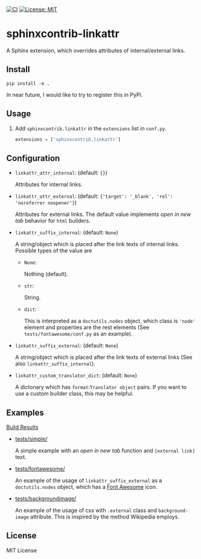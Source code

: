[![CI](https://github.com/tatsushi-ikeda/sphinxcontrib-linkattr/actions/workflows/main.yml/badge.svg)](https://github.com/tatsushi-ikeda/sphinxcontrib-linkattr/actions/workflows/main.yml)
[![License: MIT](https://img.shields.io/badge/License-MIT-yellow.svg)](https://opensource.org/licenses/MIT)

# sphinxcontrib-linkattr

A Sphinx extension, which overrides attributes of internal/external links.

## Install

```
pip install -e .
```

In near future, I would like to try to register this in PyPi.

## Usage

1. Add `sphinxcontrib.linkattr` in the `extensions` list in `conf.py`.

    ```Python
    extensions = ['sphinxcontrib.linkattr']
    ```

## Configuration

- `linkattr_attr_internal`: (default: `{}`)

    Attributes for internal links.
    
- `linkattr_attr_external`: (default: `{'target': '_blank', 'rel': 'noreferrer noopener'}`)

    Attributes for external links. The default value implements *open in new tab* behavior for `html` builders.

- `linkattr_suffix_internal`: (default: `None`)

    A string/object which is placed after the link texts of internal links.
    Possible types of the value are
    
     - `None`:
         
         Nothing (default).
         
     - `str`:
         
         String.
         
     - `dict`:
     
         This is interpreted as a `doctutils.nodes` object, which class is `'node'` element and properties are the rest elements (See `tests/fontawesome/conf.py` as an example).

- `linkattr_suffix_external`: (default: `None`)

    A string/object which is placed after the link texts of external links (See also `linkattr_suffix_internal`). 
    
    
- `linkattr_custom_translator_dict`: (default: `None`)

    A dictonary which has `format`:`Translator object` pairs. If you want to use a custom builder class, this may be helpful.

## Examples

[Build Results](https://tatsushi-ikeda.github.io/sphinxcontrib-linkattr/index.html)

- [tests/simple/](https://github.com/tatsushi-ikeda/sphinxcontrib-linkattr/tree/master/tests/simple/)

    A simple example with an *open in new tab* function and `[external link]` text.
    
- [tests/fontawesome/](https://github.com/tatsushi-ikeda/sphinxcontrib-linkattr/tree/master/tests/fontawesome/)

    An example of the usage of `linkattr_suffix_external` as a `doctutils.nodes` object, which has a [Font Awesome](https://fontawesome.com/) icon.
    
- [tests/backgroundimage/](https://github.com/tatsushi-ikeda/sphinxcontrib-linkattr/tree/master/tests/fontawesome/)

    An example of the usage of css with `.external` class and `background-image` attribute. This is inspired by the method Wikipedia employs.
    
## License

MIT License
    
